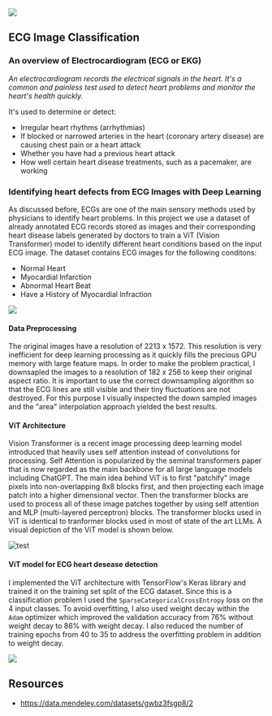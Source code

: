 ![](https://www.healthcareitnews.com/sites/hitn/files/BHF.jpg)

## ECG Image Classification
### An overview of Electrocardiogram (ECG or EKG) 
*An electrocardiogram records the electrical signals in the heart. It's a common and painless test used to detect heart problems and monitor the heart's health quickly.*

It's used  to determine or detect:
* Irregular heart rhythms (arrhythmias)
* If blocked or narrowed arteries in the heart (coronary artery disease) are causing chest pain or a heart attack
* Whether you have had a previous heart attack
* How well certain heart disease treatments, such as a pacemaker, are working
### Identifying heart defects from ECG Images with Deep Learning
As discussed before, ECGs are one of the main sensory methods used by physicians to identify heart problems. In this project we use a dataset of already annotated ECG records stored as images and their corresponding heart disease labels generated by doctors to train a ViT (Vision Transformer) model to identify different heart conditions based on the input ECG image. The dataset contains ECG images for the following conditons:

* Normal Heart
* Myocardial Infarction
* Abnormal Heart Beat
* Have a History of Myocardial Infraction

![](https://osmose-it.s3.amazonaws.com/K4zwYlFjRDmFLIrJ65Ge0Qq7T3uF2pEY/_.jpg)

#### Data Preprocessing
The original images have a resolution of 2213 x 1572. This resolution is very inefficient for deep learning processing as it quickly fills the precious GPU memory with large feature maps. In order to make the problem practical, I downsapled the images to a resolution of 182 x 256 to keep their original aspect ratio. It is important to use the correct downsampling algorithm so that the ECG lines are still visible and their tiny fluctuations are not destroyed. For this purpose I visually inspected the down sampled images and the "area" interpolation approach yielded the best results.

#### ViT Architecture
Vision Transformer is a recent image processing deep learning model introduced that heavily uses self attention instead of convolutions for processing. Self Attention is popularized by the seminal transformers paper that is now regarded as the main backbone for all large language models including ChatGPT. The main idea behind ViT is to first "patchify" image pixels into non-overlapping 8x8 blocks first, and then projecting each image patch into a higher dimensional vector. Then the transformer blocks are used to process all of these image patches together by using self attention and MLP (multi-layered perceptron) blocks. The transformer blocks used in ViT is identical to tranformer blocks used in most of state of the art LLMs. A visual depiction of the ViT model is shown below.

![test](http://blog.wangluyuan.cc/img/brief-vit/vit.png)

#### ViT model for ECG heart desease detection
I implemented the ViT architecture with TensorFlow's Keras library and trained it on the training set split of the ECG dataset. Since this is a classification problem I used the `SparseCategoricalCrossEntropy` loss on the 4 input classes. To avoid overfitting, I also used weight decay within the `Adam` optimizer which improved the validation accuracy from 76% without weight decay to 86% with weight decay. I also reduced the number of training epochs from 40 to 35 to address the overfitting problem in addition to weight decay.

![](https://github.com/MahsaBakhtiari/ECG_image_classification/assets/125718782/f826c533-cb5e-4b62-93d1-c9a06df1b465)

## Resources
* https://data.mendeley.com/datasets/gwbz3fsgp8/2

